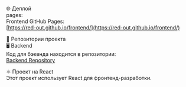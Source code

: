 🌐 Деплой  
pages:  
Frontend GitHub Pages:  
[https://red-out.github.io/frontend/](https://red-out.github.io/frontend/)

📂 Репозитории проекта  
🖥️ Backend  
Код для бэкенда находится в репозитории:  
[Backend Repository](https://github.com/red-out/backend)

⚛️ Проект на React  
Этот проект использует React для фронтенд-разработки.
